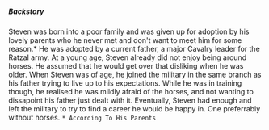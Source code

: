 ##### Backstory
Steven was born into a poor family and was given up for adoption by his lovely parents who he never met and don't want to meet him for some reason.* He was adopted by a current father, a major Cavalry leader for the Ratzal army. At a young age, Steven already did not enjoy being around horses. He assumed that he would get over that disliking when he was older. When Steven was of age, he joined the military in the same branch as his father trying to live up to his expectations. While he was in training though, he realised he was mildly afraid of the horses, and not wanting to dissapoint his father just dealt with it. Eventually, Steven had enough and left the military to try to find a career he would be happy in. One preferrably without horses.
`* According To His Parents` 